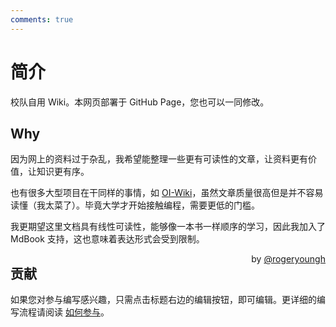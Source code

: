 ```yaml
---
comments: true
---
```


# 简介

校队自用 Wiki。本网页部署于 GitHub Page，您也可以一同修改。

## Why

因为网上的资料过于杂乱，我希望能整理一些更有可读性的文章，让资料更有价值，让知识更有序。

也有很多大型项目在干同样的事情，如 [OI-Wiki](https://oi-wiki.org)，虽然文章质量很高但是并不容易读懂（我太菜了）。毕竟大学才开始接触编程，需要更低的门槛。

我更期望这里文档具有线性可读性，能够像一本书一样顺序的学习，因此我加入了 MdBook 支持，这也意味着表达形式会受到限制。

<span style="float: right;">by [@rogeryoungh](https://github.com/rogeryoungh)</span>

## 贡献

如果您对参与编写感兴趣，只需点击标题右边的编辑按钮，即可编辑。更详细的编写流程请阅读 [如何参与](about/support.md)。
